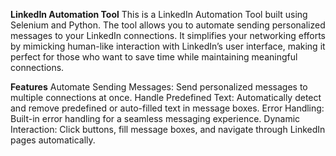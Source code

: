**LinkedIn Automation Tool**
This is a LinkedIn Automation Tool built using Selenium and Python. 
The tool allows you to automate sending personalized messages to your LinkedIn connections. 
It simplifies your networking efforts by mimicking human-like interaction with LinkedIn’s user interface,
making it perfect for those who want to save time while maintaining meaningful connections.

**Features**
Automate Sending Messages: Send personalized messages to multiple connections at once.
Handle Predefined Text: Automatically detect and remove predefined or auto-filled text in message boxes.
Error Handling: Built-in error handling for a seamless messaging experience.
Dynamic Interaction: Click buttons, fill message boxes, and navigate through LinkedIn pages automatically.
